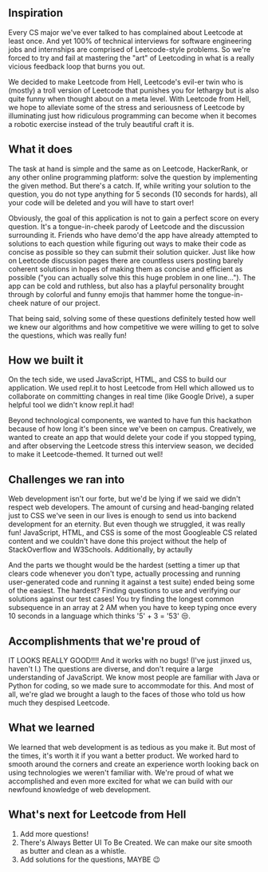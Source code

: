 ## Inspiration
Every CS major we've ever talked to has complained about Leetcode at least once. And yet 100% of technical interviews for software engineering jobs and internships are comprised of Leetcode-style problems. So we're forced to try and fail at mastering the "art" of Leetcoding in what is a really vicious feedback loop that burns you out.

We decided to make Leetcode from Hell, Leetcode's evil-er twin who is (mostly) a troll version of Leetcode that punishes you for lethargy but is also quite funny when thought about on a meta level. With Leetcode from Hell, we hope to alleviate some of the stress and seriousness of Leetcode by illuminating just how ridiculous programming can become when it becomes a robotic exercise instead of the truly beautiful craft it is.

## What it does
The task at hand is simple and the same as on Leetcode, HackerRank, or any other online programming platform: solve the question by implementing the given method. But there's a catch. If, while writing your solution to the question, you do not type anything for 5 seconds (10 seconds for hards), all your code will be deleted and you will have to start over!

Obviously, the goal of this application is not to gain a perfect score on every question. It's a tongue-in-cheek parody of Leetcode and the discussion surrounding it. Friends who have demo'd the app have already attempted to  solutions to each question while figuring out ways to make their code as concise as possible so they can submit their solution quicker. Just like how on Leetcode discussion pages there are countless users posting barely coherent solutions in hopes of making them as concise and efficient as possible ("you can actually solve this this huge problem in one line..."). The app can be cold and ruthless, but also has a playful personality brought through by colorful and funny emojis that hammer home the tongue-in-cheek nature of our project.

That being said, solving some of these questions definitely tested how well we knew our algorithms and how competitive we were willing to get to solve the questions, which was really fun!

## How we built it
On the tech side, we used JavaScript, HTML, and CSS to build our application. We used repl.it to host Leetcode from Hell which allowed us to collaborate on committing changes in real time (like Google Drive), a super helpful tool we didn't know repl.it had!

Beyond technological components, we wanted to have fun this hackathon because of how long it's been since we've been on campus. Creatively, we wanted to create an app that would delete your code if you stopped typing, and after observing the Leetcode stress this interview season, we decided to make it Leetcode-themed. It turned out well!

## Challenges we ran into
Web development isn't our forte, but we'd be lying if we said we didn't respect web developers. The amount of cursing and head-banging related just to CSS we've seen in our lives is enough to send us into backend development for an eternity. But even though we struggled, it was really fun! JavaScript, HTML, and CSS is some of the most Googleable CS related content and we couldn't have done this project without the help of StackOverflow and W3Schools. Additionally, by actaully 

And the parts we thought would be the hardest (setting a timer up that clears code whenever you don't type, actually processing and running user-generated code and running it against a test suite) ended being some of the easiest. The hardest? Finding questions to use and verifying our solutions against our test cases! You try finding the longest common subsequence in an array at 2 AM when you have to keep typing once every 10 seconds in a language which thinks '5' + 3 = '53' 😒.

## Accomplishments that we're proud of
IT LOOKS REALLY GOOD!!!! And it works with no bugs! (I've just jinxed us, haven't I.) The questions are diverse, and don't require a large understanding of JavaScript. We know most people are familiar with Java or Python for coding, so we made sure to accommodate for this. And most of all, we're glad we brought a laugh to the faces of those who told us how much they despised Leetcode.

## What we learned
We learned that web development is as tedious as you make it. But most of the times, it's worth it if you want a better product. We worked hard to smooth around the corners and create an experience worth looking back on using technologies we weren't familiar with. We're proud of what we accomplished and even more excited for what we can build with our newfound knowledge of web development.

## What's next for Leetcode from Hell
1. Add more questions!
2. There's Always Better UI To Be Created. We can make our site smooth as butter and clean as a whistle.
3. Add solutions for the questions, MAYBE 😉
